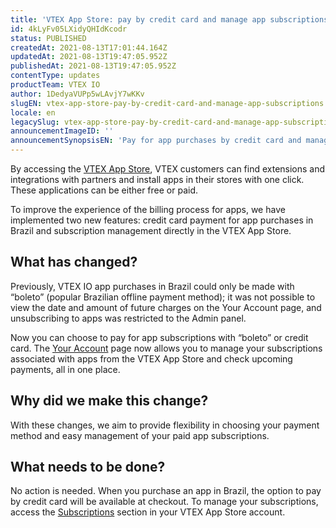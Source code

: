 ```yaml
---
title: 'VTEX App Store: pay by credit card and manage app subscriptions'
id: 4kLyFv05LXidyQHIdKcodr
status: PUBLISHED
createdAt: 2021-08-13T17:01:44.164Z
updatedAt: 2021-08-13T19:47:05.952Z
publishedAt: 2021-08-13T19:47:05.952Z
contentType: updates
productTeam: VTEX IO
author: 1DedyaVUPp5wLAvjY7wKKv
slugEN: vtex-app-store-pay-by-credit-card-and-manage-app-subscriptions
locale: en
legacySlug: vtex-app-store-pay-by-credit-card-and-manage-app-subscriptions
announcementImageID: ''
announcementSynopsisEN: 'Pay for app purchases by credit card and manage app subscriptions on the VTEX App Store website. '
---
```



By accessing the [VTEX App Store](https://apps.vtex.com/), VTEX customers can find extensions and integrations with partners and install apps in their stores with one click. These applications can be either free or paid.

To improve the experience of the billing process for apps, we have implemented two new features: credit card payment for app purchases in Brazil and subscription management directly in the VTEX App Store.

## What has changed?
Previously, VTEX IO app purchases in Brazil could only be made with “boleto” (popular Brazilian offline payment method); it was not possible to view the date and amount of future charges on the Your Account page, and unsubscribing to apps was restricted to the Admin panel. 

Now you can choose to pay for app subscriptions with “boleto” or credit card. The [Your Account](https://apps.vtex.com/account) page now allows you to manage your subscriptions associated with apps from the VTEX App Store and check upcoming payments, all in one place.

## Why did we make this change?
With these changes, we aim to provide flexibility in choosing your payment method and easy management of your paid app subscriptions.

## What needs to be done?
No action is needed. When you purchase an app in Brazil, the option to pay by credit card will be available at checkout.
To manage your subscriptions, access the [Subscriptions](https://apps.vtex.com/account#/subscriptions) section in your VTEX App Store account.

